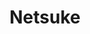---
layout: art
title: Netsuke
description: Personal Illustration
alt: Illustration of Wolverine sipping tea
medium: Watercolor, Graphite, and Digital 
large-image: wolverine-large.jpg
small-image: wolverine-small.jpg
size: 1881x2500
---